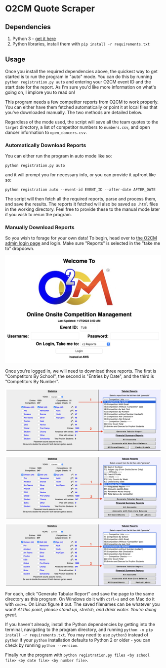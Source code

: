 # O2CM Quote Scraper

## Dependencies

1. Python 3 - [get it here](https://www.python.org/downloads/)
2. Python libraries, install them with `pip install -r requirements.txt`

## Usage

Once you install the required dependencies above, the quickest way to get started is to run the program in "auto" mode. You can do this by running `python registration.py auto` and entering your O2CM event ID and the start date for the report. As I'm sure you'd like more information on what's going on, I implore you to read on!

This program needs a few competitor reports from O2CM to work properly. You can either have them fetched automatically or point it at local files that you've downloaded manually. The two methods are detailed below.

Regardless of the mode used, the script will save all the team quotes to the `target` directory, a list of competitor numbers to `numbers.csv`, and open dancer information to `open_dancers.csv`.

### Automatically Download Reports

You can either run the program in auto mode like so:

```shell
python registration.py auto
```

and it will prompt you for necessary info, or you can provide it upfront like so:

```shell
python registration auto --event-id EVENT_ID --after-date AFTER_DATE
```

The script will then fetch all the required reports, parse and process them, and save the results. The reports it fetched will also be saved as `.html` files in the working directory. Feel free to provide these to the manual mode later if you wish to rerun the program.

### Manually Download Reports

So you wish to forage for your own data! To begin, head over to [the O2CM admin login page](https://admin.o2cm.com) and login. Make sure "Reports" is selected in the "take me to" dropdown.

![O2CM login](images/login.png)

Once you're logged in, we will need to download three reports. The first is "Competitors By School", the second is "Entries by Date", and the third is "Competitors By Number".

![O2CM reports page step 1](images/reports_page_1.png)

![O2CM reports page step 2](images/reports_page_2.png)

![O2CM reports page step 3](images/reports_page_3.png)

For each, click "Generate Tabular Report" and save the page to the same directory as this program. On Windows do it with `ctrl+s` and on Mac do it with `cmd+s`. On Linux figure it out. The saved filenames can be whatever you want! *At this point, please stand up, stretch, and drink water. You're doing great.*

If you haven't already, install the Python dependencies by getting into the terminal, navigating to the program directory, and running `python -m pip install -r requirements.txt`. You may need to use `python3` instead of `python` if your `python` installation defaults to Python 2 or older - you can check by running `python --version`.

Finally run the program with `python registration.py files <by school file> <by date file> <by number file>`.
